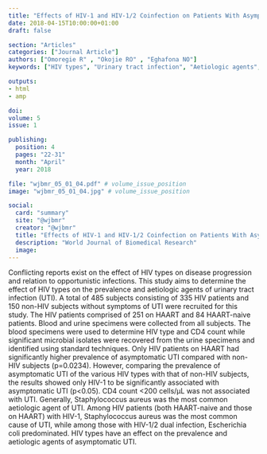 ```yaml
---
title: "Effects of HIV-1 and HIV-1/2 Coinfection on Patients With Asymptomatic Urinary Tract Infection Attending HIV  Clinics in Benin City Nigeria"
date: 2018-04-15T10:00:00+01:00
draft: false

section: "Articles"
categories: ["Journal Article"]
authors: ["Omoregie R" , "Okojie RO" , "Eghafona NO"]
keywords: ["HIV types", "Urinary tract infection", "Aetiologic agents", "Benin City"]

outputs: 
- html
- amp

doi:
volume: 5
issue: 1

publishing:
  position: 4
  pages: "22-31"
  month: "April"
  year: 2018

file: "wjbmr_05_01_04.pdf" # volume_issue_position
image: "wjbmr_05_01_04.jpg" # volume_issue_position

social:
  card: "summary"
  site: "@wjbmr"
  creator: "@wjbmr"
  title: "Effects of HIV-1 and HIV-1/2 Coinfection on Patients With Asymptomatic Urinary Tract Infection Attending HIV Clinics in Benin City Nigeria"
  description: "World Journal of Biomedical Research"
  image:
---
```

Conflicting reports exist on the effect of HIV types on disease progression and relation to opportunistic
infections. This study aims to determine the effect of HIV types on the prevalence and aetiologic agents of
urinary tract infection (UTI). A total of 485 subjects consisting of 335 HIV patients and 150 non-HIV subjects
without symptoms of UTI were recruited for this study. The HIV patients comprised of 251 on HAART and 84
HAART-naive patients. Blood and urine specimens were collected from all subjects. The blood specimens were
used to determine HIV type and CD4 count while significant microbial isolates were recovered from the urine
specimens and identified using standard techniques. Only HIV patients on HAART had significantly higher
prevalence of asymptomatic UTI compared with non-HIV subjects (p=0.0234). However, comparing the
prevalence of asymptomatic UTI of the various HIV types with that of non-HIV subjects, the results showed
only HIV-1 to be significantly associated with asymptomatic UTI (p<0.05). CD4 count <200 cells/µL was not
associated with UTI. Generally, Staphylococcus aureus was the most common aetiologic agent of UTI. Among
HIV patients (both HAART-naive and those on HAART) with HIV-1, Staphylococcus aureus was the most
common cause of UTI, while among those with HIV-1/2 dual infection, Escherichia coli predominated. HIV
types have an effect on the prevalence and aetiologic agents of asymptomatic UTI.